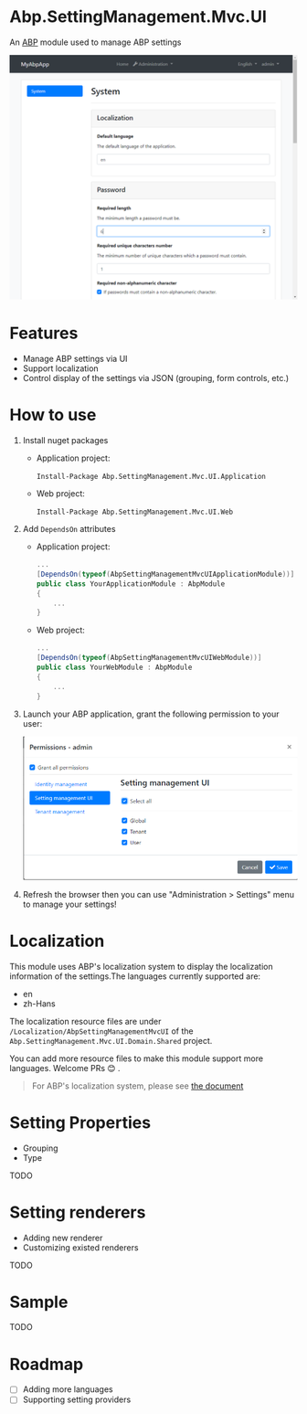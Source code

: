 # Abp.SettingManagement.Mvc.UI

An [ABP](http://abp.io) module used to manage ABP settings

![](./doc/images/demo.png)

# Features

* Manage ABP settings via UI
* Support localization
* Control display of the settings via JSON (grouping, form controls, etc.)

# How to use

1. Install nuget packages

    * Application project:
    
        `Install-Package Abp.SettingManagement.Mvc.UI.Application`
    
    * Web project:

        `Install-Package Abp.SettingManagement.Mvc.UI.Web`

1. Add `DependsOn` attributes

    * Application project:

        ``` csharp
        ...
        [DependsOn(typeof(AbpSettingManagementMvcUIApplicationModule))]
        public class YourApplicationModule : AbpModule
        {
            ...
        }
        ```

    * Web project:

        ``` csharp
        ...
        [DependsOn(typeof(AbpSettingManagementMvcUIWebModule))]
        public class YourWebModule : AbpModule
        {
            ...
        }
        ```

1. Launch your ABP application, grant the following permission to your user:

    ![](./doc/images/permissions.png)
  
1. Refresh the browser then you can use "Administration > Settings" menu to manage your settings!
            
# Localization

This module uses ABP's localization system to display the localization information of the settings.The languages currently supported are:

* en
* zh-Hans
  
The localization resource files are under `/Localization/AbpSettingManagementMvcUI` of the `Abp.SettingManagement.Mvc.UI.Domain.Shared` project. 

You can add more resource files to make this module support more languages. Welcome PRs :blush: .
> For ABP's localization system, please see [the document](https://docs.abp.io/en/abp/latest/Localization)

# Setting Properties

* Grouping
* Type

TODO

# Setting renderers

* Adding new renderer
* Customizing existed renderers

TODO

# Sample

TODO

# Roadmap

- [ ] Adding more languages
- [ ] Supporting setting providers
